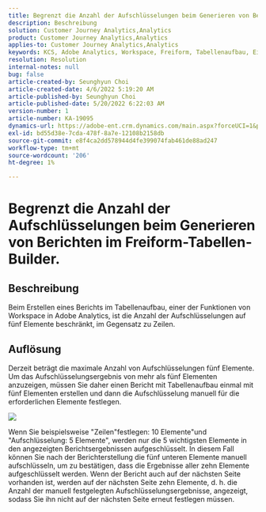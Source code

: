 ```yaml
---
title: Begrenzt die Anzahl der Aufschlüsselungen beim Generieren von Berichten im Freiform-Tabellen-Builder.
description: Beschreibung
solution: Customer Journey Analytics,Analytics
product: Customer Journey Analytics,Analytics
applies-to: Customer Journey Analytics,Analytics
keywords: KCS, Adobe Analytics, Workspace, Freiform, Tabellenaufbau, Einschränkung
resolution: Resolution
internal-notes: null
bug: false
article-created-by: Seunghyun Choi
article-created-date: 4/6/2022 5:19:20 AM
article-published-by: Seunghyun Choi
article-published-date: 5/20/2022 6:22:03 AM
version-number: 1
article-number: KA-19095
dynamics-url: https://adobe-ent.crm.dynamics.com/main.aspx?forceUCI=1&pagetype=entityrecord&etn=knowledgearticle&id=b2adbf19-69b5-ec11-983f-000d3a5d0e57
exl-id: bd55d38e-7cda-478f-8a7e-12108b2158db
source-git-commit: e8f4ca2dd578944d4fe399074fab461de88ad247
workflow-type: tm+mt
source-wordcount: '206'
ht-degree: 1%

---
```


# Begrenzt die Anzahl der Aufschlüsselungen beim Generieren von Berichten im Freiform-Tabellen-Builder.

## Beschreibung

Beim Erstellen eines Berichts im Tabellenaufbau, einer der Funktionen von Workspace in Adobe Analytics, ist die Anzahl der Aufschlüsselungen auf fünf Elemente beschränkt, im Gegensatz zu Zeilen. 

## Auflösung


Derzeit beträgt die maximale Anzahl von Aufschlüsselungen fünf Elemente. Um das Aufschlüsselungsergebnis von mehr als fünf Elementen anzuzeigen, müssen Sie daher einen Bericht mit Tabellenaufbau einmal mit fünf Elementen erstellen und dann die Aufschlüsselung manuell für die erforderlichen Elemente festlegen.

![](assets/936a2ca2-6ab5-ec11-983f-000d3a5d0e57.png)

Wenn Sie beispielsweise &quot;Zeilen&quot;festlegen: 10 Elemente&quot;und &quot;Aufschlüsselung: 5 Elemente&quot;, werden nur die 5 wichtigsten Elemente in den angezeigten Berichtsergebnissen aufgeschlüsselt. In diesem Fall können Sie nach der Berichterstellung die fünf unteren Elemente manuell aufschlüsseln, um zu bestätigen, dass die Ergebnisse aller zehn Elemente aufgeschlüsselt werden. Wenn der Bericht auch auf der nächsten Seite vorhanden ist, werden auf der nächsten Seite zehn Elemente, d. h. die Anzahl der manuell festgelegten Aufschlüsselungsergebnisse, angezeigt, sodass Sie ihn nicht auf der nächsten Seite erneut festlegen müssen.
